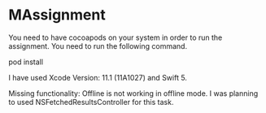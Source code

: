 # MAssignment

You need to have cocoapods on your system in order to run the assignment. You need to run the following command.

pod install

I have used Xcode Version: 11.1 (11A1027) and Swift 5. 

Missing functionality: Offline is not working in offline mode. I was planning to used NSFetchedResultsController for this task.

